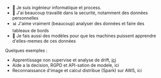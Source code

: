 - 👋 Je suis ingénieur informatique et process.
- 🔐 J'ai beaucoup travaillé dans la securité, notamment des données personnelles
- 📊 J'aime vraiment (beaucoup) analyser des données et faire des tableaux de bords
- 🤖 Je fais aussi des modèles pour que les machines puissent apprendre d'elles-memes de ces données

Quelques exemples :
- Apprentissage non supervise et analyse de drift, [ici](https://github.com/MaximoRose/segmentation_client_python)
- Aide a la decision, RGPD et API-sation de modele, ici
- Reconnaissance d'image et calcul distribue (Spark) sur AWS, ici


<!---
MaximoRose/MaximoRose is a ✨ special ✨ repository because its `README.md` (this file) appears on your GitHub profile.
You can click the Preview link to take a look at your changes.
--->
